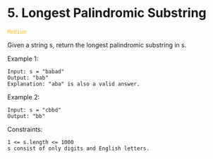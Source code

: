 # 5. Longest Palindromic Substring

<code style="color:rgb(250, 195, 29);">Medium</code>

Given a string s, return the longest palindromic substring in s.

Example 1:

```text
Input: s = "babad"
Output: "bab"
Explanation: "aba" is also a valid answer.
```

Example 2:

```text
Input: s = "cbbd"
Output: "bb"
```

Constraints:

```text
1 <= s.length <= 1000
s consist of only digits and English letters.
```
